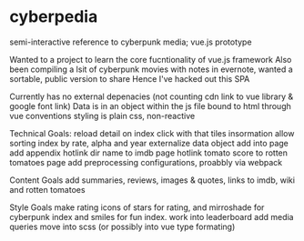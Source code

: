# cyberpedia
semi-interactive reference to cyberpunk media; vue.js prototype 

Wanted to a project to learn the core fucntionality of vue.js framework
Also been compiling a lsit of cyberpunk movies with notes in evernote, wanted a sortable, public version to share
Hence I've hacked out this SPA

Currently has no external depenacies 
(not counting cdn link to vue library & google font link)
Data is in an object within the js file
bound to html through vue conventions
styling is plain css, non-reactive

Technical Goals:
reload detail on index click with that tiles insormation
allow sorting index by rate, alpha and year
externalize data object 
add into page
add appendix
hotlink dir name to imdb page
hotlink tomato score to rotten tomatoes page
add preprocessing configurations, proabbly via webpack

Content Goals
add summaries, reviews, images & quotes, links to imdb, wiki and rotten tomatoes

Style Goals
make rating icons of stars  for rating, and mirroshade for cyberpunk index and smiles for fun index.
work into leaderboard
add media queries
move into scss (or possibly into vue type formating)


